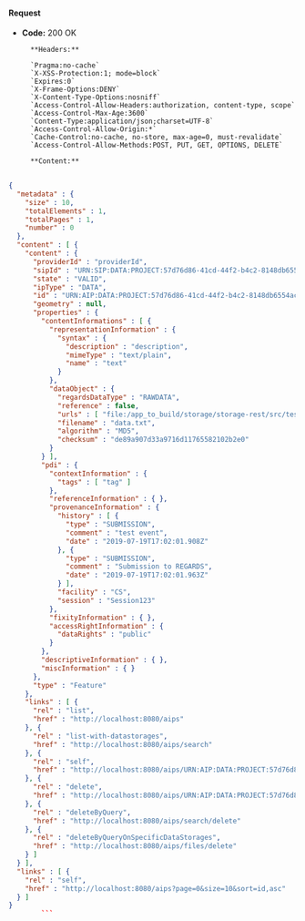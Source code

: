 #### Request

* **Code:** 200 OK

        **Headers:**

        `Pragma:no-cache`
        `X-XSS-Protection:1; mode=block`
        `Expires:0`
        `X-Frame-Options:DENY`
        `X-Content-Type-Options:nosniff`
        `Access-Control-Allow-Headers:authorization, content-type, scope`
        `Access-Control-Max-Age:3600`
        `Content-Type:application/json;charset=UTF-8`
        `Access-Control-Allow-Origin:*`
        `Cache-Control:no-cache, no-store, max-age=0, must-revalidate`
        `Access-Control-Allow-Methods:POST, PUT, GET, OPTIONS, DELETE`

        **Content:**

```json
    
{
  "metadata" : {
    "size" : 10,
    "totalElements" : 1,
    "totalPages" : 1,
    "number" : 0
  },
  "content" : [ {
    "content" : {
      "providerId" : "providerId",
      "sipId" : "URN:SIP:DATA:PROJECT:57d76d86-41cd-44f2-b4c2-8148db6554ac:V1",
      "state" : "VALID",
      "ipType" : "DATA",
      "id" : "URN:AIP:DATA:PROJECT:57d76d86-41cd-44f2-b4c2-8148db6554ac:V1",
      "geometry" : null,
      "properties" : {
        "contentInformations" : [ {
          "representationInformation" : {
            "syntax" : {
              "description" : "description",
              "mimeType" : "text/plain",
              "name" : "text"
            }
          },
          "dataObject" : {
            "regardsDataType" : "RAWDATA",
            "reference" : false,
            "urls" : [ "file:/app_to_build/storage/storage-rest/src/test/resources/data.txt" ],
            "filename" : "data.txt",
            "algorithm" : "MD5",
            "checksum" : "de89a907d33a9716d11765582102b2e0"
          }
        } ],
        "pdi" : {
          "contextInformation" : {
            "tags" : [ "tag" ]
          },
          "referenceInformation" : { },
          "provenanceInformation" : {
            "history" : [ {
              "type" : "SUBMISSION",
              "comment" : "test event",
              "date" : "2019-07-19T17:02:01.908Z"
            }, {
              "type" : "SUBMISSION",
              "comment" : "Submission to REGARDS",
              "date" : "2019-07-19T17:02:01.963Z"
            } ],
            "facility" : "CS",
            "session" : "Session123"
          },
          "fixityInformation" : { },
          "accessRightInformation" : {
            "dataRights" : "public"
          }
        },
        "descriptiveInformation" : { },
        "miscInformation" : { }
      },
      "type" : "Feature"
    },
    "links" : [ {
      "rel" : "list",
      "href" : "http://localhost:8080/aips"
    }, {
      "rel" : "list-with-datastorages",
      "href" : "http://localhost:8080/aips/search"
    }, {
      "rel" : "self",
      "href" : "http://localhost:8080/aips/URN:AIP:DATA:PROJECT:57d76d86-41cd-44f2-b4c2-8148db6554ac:V1"
    }, {
      "rel" : "delete",
      "href" : "http://localhost:8080/aips/URN:AIP:DATA:PROJECT:57d76d86-41cd-44f2-b4c2-8148db6554ac:V1"
    }, {
      "rel" : "deleteByQuery",
      "href" : "http://localhost:8080/aips/search/delete"
    }, {
      "rel" : "deleteByQueryOnSpecificDataStorages",
      "href" : "http://localhost:8080/aips/files/delete"
    } ]
  } ],
  "links" : [ {
    "rel" : "self",
    "href" : "http://localhost:8080/aips?page=0&size=10&sort=id,asc"
  } ]
}
        ```

